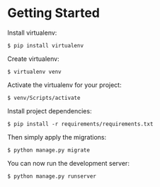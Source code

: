 # Getting Started
    
Install virtualenv:

    $ pip install virtualenv
    

Create virtualenv:

    $ virtualenv venv
    
    
Activate the virtualenv for your project:

    $ venv/Scripts/activate
    
    
Install project dependencies:

    $ pip install -r requirements/requirements.txt
    
    
Then simply apply the migrations:

    $ python manage.py migrate
    

You can now run the development server:

    $ python manage.py runserver
